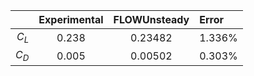 |           | Experimental  | FLOWUnsteady              | Error |
| --------: | :-----------: | :-----------------------: | :---- |
| $C_L$   | 0.238         | 0.23482    | 1.336% |
| $C_D$   | 0.005         | 0.00502    | 0.303% |


